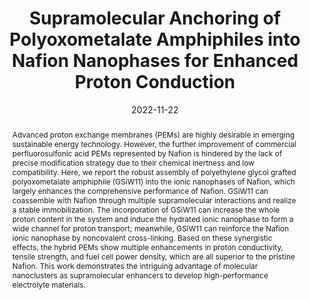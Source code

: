 ---
title: Supramolecular Anchoring of Polyoxometalate Amphiphiles into Nafion Nanophases for Enhanced Proton Conduction
authors:
- Haibo He
- 朱有亮
- Tingting Li
- Shihao Song
- Liang Zhai
- Xiang Li
- Lixin Wu
- Haolong Li
date: '2022-11-22'
doi: 10.1021/acsnano.2c08614
publish_types: 期刊文章
publication: ACS Nano
publication_short: ACS Nano
abstract: Advanced proton exchange membranes (PEMs) are highly desirable  in emerging sustainable energy technology. However, the further  improvement of commercial perfluorosulfonic acid PEMs represented by  Nafion is hindered by the lack of precise modification strategy due to  their chemical inertness and low compatibility. Here, we report the  robust assembly of polyethylene glycol grafted polyoxometalate  amphiphile (GSiW11) into the ionic nanophases of Nafion, which largely  enhances the comprehensive performance of Nafion. GSiW11 can coassemble  with Nafion through multiple supramolecular interactions and realize a  stable immobilization. The incorporation of GSiW11 can increase the  whole proton content in the system and induce the hydrated ionic  nanophase to form a wide channel for proton transport; meanwhile, GSiW11  can reinforce the Nafion ionic nanophase by noncovalent cross-linking.  Based on these synergistic effects, the hybrid PEMs show multiple  enhancements in proton conductivity, tensile strength, and fuel cell  power density, which are all superior to the pristine Nafion. This work  demonstrates the intriguing advantage of molecular nanoclusters as  supramolecular enhancers to develop high-performance electrolyte  materials.
url_pdf: https://doi.org/10.1021/acsnano.2c08614
---